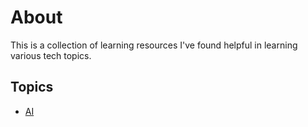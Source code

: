 # About 
This is a collection of learning resources I've found helpful in learning various tech topics.

## Topics
* [AI](./AI)